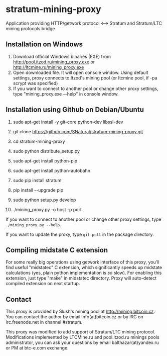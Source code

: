 stratum-mining-proxy
====================

Application providing HTTP/getwork protocol <--> Stratum and Stratum/LTC mining protocols bridge

Installation on Windows
-----------------------

1. Download official Windows binaries (EXE) from http://pool.itzod.ru/mining_proxy.exe or http://ltcmine.ru/mining_proxy.exe
2. Open downloaded file. It will open console window. Using default settings, proxy connects to Itzod's mining pool (or ltcmine pool, if -pa scrypt was specified)
3. If you want to connect to another pool or change other proxy settings, type "mining_proxy.exe --help" in console window.

Installation using Github on Debian/Ubuntu
-------------------------

1. sudo apt-get install -y git-core python-dev libssl-dev
2. git clone https://github.com/SNatural/stratum-mining-proxy.git
3. cd stratum-mining-proxy
4. sudo python distribute_setup.py

5. sudo apt-get install python-pip
6. sudo apt-get install python-autobahn
7. sudo pip install stratum
8. pip install --upgrade pip

9. sudo python setup.py develop

10. ./mining_proxy.py -o host -p port

If you want to connect to another pool or change other proxy settings, type ```./mining_proxy.py --help```.

If you want to update the proxy, type ```git pull``` in the package directory.

Compiling midstate C extension
------------------------------
For some really big operations using getwork interface of this proxy, you'll find
useful "midstatec" C extension, which significantly speeds up midstate calculations
(yes, plain python implementation is *so* slow). For enabling this extension,
just type "make" in midstatec directory. Proxy will auto-detect compiled extension
on next startup.

Contact
-------

This proxy is provided by Slush's mining pool at http://mining.bitcoin.cz. You can contact the author
by email info(at)bitcoin.cz or by IRC on irc.freenode.net in channel #stratum.

This proxy was modified to add support of Stratum/LTC mining protocol. Modifications implemented by LTCMine.ru and pool.itzod.ru minings pools administrator, you can ask your 
questions by email balthazar(at)yandex.ru or PM at btc-e.com exchange.

